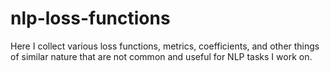 # nlp-loss-functions
Here I collect various loss functions, metrics, coefficients, and other things of similar nature that are not common and useful for NLP tasks I work on.

